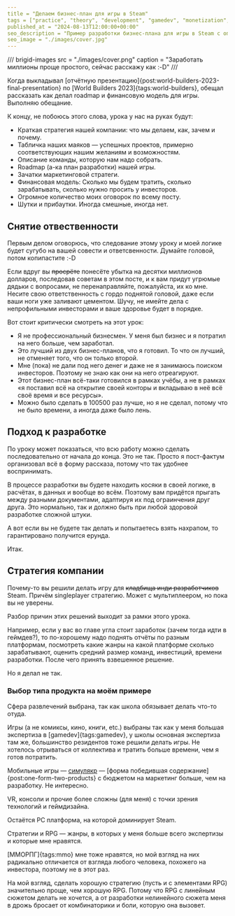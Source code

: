 ```yaml
---
title = "Делаем бизнес-план для игры в Steam"
tags = ["practice", "theory", "development", "gamedev", "monetization", "business", "interesting", "best", "world-builders", "tutorial"]
published_at = "2024-08-13T12:00:00+00:00"
seo_description = "Пример разработки бизнес-плана для игры в Steam с описанием логики, расчётами и ремарками."
seo_image = "./images/cover.jpg"
---
```


/// brigid-images
src = "./images/cover.png"
caption = "Заработать миллионы проще простого, сейчас расскажу как :-D"
///

Когда выкладывал [отчётную презентацию]{post:world-builders-2023-final-presentation} по [World Builders 2023]{tags:world-builders}, обещал рассказать как делал roadmap и финансовую модель для игры. Выполняю обещание.

К концу, не побоюсь этого слова, урока у нас на руках будут:

- Краткая стратегия нашей компании: что мы делаем, как, зачем и почему.
- Табличка наших маяков — успешных проектов, примерно соответствующих нашим желаниям и возможностям.
- Описание команды, которую нам надо собрать.
- Roadmap (а-ка план разработки) нашей игры.
- Зачатки маркетинговой стратеги.
- Финансовая модель: Сколько мы будем тратить, сколько зарабатывать, сколько нужно просить у инвесторов.
- Огромное количество моих оговорок по всему посту.
- Шутки и прибаутки. Иногда смешные, иногда нет.

<!-- more -->

## Снятие отвественности

Первым делом оговорюсь, что следование этому уроку и моей логике будет сугубо на вашей совести и ответсвенности. Думайте головой, потом копипастите :-D

Если вдруг вы ~~просрёте~~ понесёте убытка на десятки миллионов долларов, последовав советам в этом посте, и к вам придут угрюмые дядьки с вопросами, не перенаправляйте, пожалуйста, их ко мне. Несите свою ответственность с гордо поднятой головой, даже если ваши ноги уже заливают цементом. Шучу, не имейте дела с непрофильными инвесторами и ваше здоровье будет в порядке.

Вот стоит критически смотреть на этот урок:

- Я не профессиональный бизнесмен. У меня был бизнес и я потратил на него больше, чем заработал.
- Это лучший из двух бизнес-планов, что я готовил. То что он лучший, не отменяет того, что он только второй.
- Мне (пока) не дали под него денег и даже не я занимаюсь поиском инвесторов. Поэтому не знаю как они на него отреагируют.
- Этот бизнес-план всё-таки готовился в рамках учёбы, а не в рамках «я поставил всё на открытие своей конторы и вкладываю в неё всё своё время и все ресурсы».
- Можно было сделать в 100500 раз лучше, но я не сделал, потому что не было времени, а иногда даже было лень.

## Подход к разработке

По уроку может показаться, что всю работу можно сделать последовательно от начала до конца. Это не так. Просто я пост-фактум организовал всё в форму рассказа, потому что так удобнее воспринимать.

В процессе разработки вы будете находить косяки в своей логике, в расчётах, в данных и вообще во всём. Поэтому вам придётся прыгать между разными документами, адаптируя их под ограинчения друг друга. Это нормально, так и должно быть при любой здоровой разработке сложной штуки.

А вот если вы не будете так делать и попытаетесь взять нахрапом, то гарантировано получится ерунда.

Итак.

## Стратегия компании

Почему-то вы решили делать игру для ~~кладбища инди разработчиков~~ Steam. Причём singleplayer стратегию. Может с мультиплеером, но пока вы не уверены.

Разбор причин этих решений выходит за рамки этого урока.

Например, если у вас во главе угла стоит заработок (зачем тогда идти в геймдев?), то по-хорошему надо поднять отчёты по разным платформам, посмотреть какие жанры на какой платформе сколько зарабатывают, оценить средний размер команд, инвестиций, времени разработки. После чего принять взвешенное решение.

Но я делал не так.

### Выбор типа продукта на моём примере

Сфера развлечений выбрана, так как школа обязывает делать что-то отуда.

Игры (а не комиксы, кино, книги, etc.) выбраны так как у меня большая экспертиза в [gamedev]{tags:gamedev}, у школы основная экспертиза там же, большинство резидентов тоже решили делать игры. Не хотелось отрываться от коллектива и тратить больше времени, чем я готов потратить.

Мобильные игры — [симулякр](https://ru.wikipedia.org/wiki/Симулякр) — [форма победившая содержание]{post:one-form-two-products} с бюджетом на маркетинг больше, чем на разработку. Не интересно.

VR, консоли и прочие более сложны (для меня) с точки зрения технологий и геймдизайна.

Остаётся PC платформа, на которой доминирует Steam.

Стратегии и RPG — жанры, в которых у меня больше всего экспертизы и которые мне нравятся.

[ММОРПГ]{tags:mmo} мне тоже нравятся, но мой взгляд на них радикально отличается от взгляда любого человека, похожего на инвестора, поэтому не в этот раз.

На мой взгляд, сделать хорошую стратегию (пусть и с элементами RPG) значительно проще, чем хорошую RPG. Потому что RPG с линейным сюжетом делать не хочется, а от разработки нелинейного сюжета меня в дрожь бросает от комбинаторики и боли, которую она вызовет.
